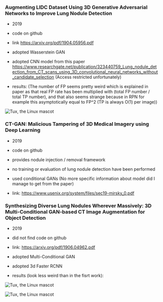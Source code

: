 ### Augmenting LIDC Dataset Using 3D Generative Adversarial Networks to Improve Lung Nodule Detection

* 2019

* code on github

* link https://arxiv.org/pdf/1904.05956.pdf

* adopted Wasserstein GAN

* adopted CNN model from this paper https://www.researchgate.net/publication/323440759_Lung_nodule_detection_from_CT_scans_using_3D_convolutional_neural_networks_without_candidate_selection
(Access restricted unfortunately)

* results: (The number of FP seems pretty weird which is explained in paper as that real FP rate has been multiplied with (total FP number / total TP number), and that also seems strange because in RPN for example this asymptotically equal to FP^2 (TP is always O(1) per image))

![Tux, the Linux mascot](/Users/mkryuchkov/CT-GAN/3.png)

### CT-GAN: Malicious Tampering of 3D Medical Imagery using Deep Learning

* 2019

* code on github

* provides nodule injection / removal framework

* no training or evaluation of lung nodule detection have been performed 

* used conditional GANs (No more specific information about model did I manage to get from the paper)

* link: https://www.usenix.org/system/files/sec19-mirsky_0.pdf


### Synthesizing Diverse Lung Nodules Wherever Massively: 3D Multi-Conditional GAN-based CT Image Augmentation for Object Detection

* 2019

* did not find code on github

* link: https://arxiv.org/pdf/1906.04962.pdf 

* adopted Multi-Conditional GAN

* adopted 3d Faster RCNN

* results (look less weird than in the fisrt work):

![Tux, the Linux mascot](/Users/mkryuchkov/CT-GAN/1.png)

![Tux, the Linux mascot](/Users/mkryuchkov/CT-GAN/2.png)
